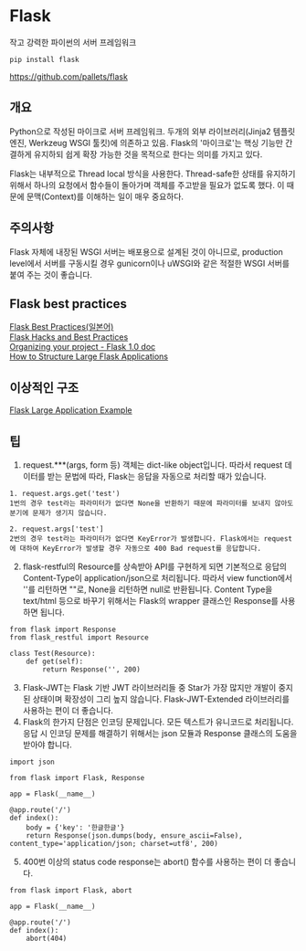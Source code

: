 # Flask
작고 강력한 파이썬의 서버 프레임워크
~~~
pip install flask
~~~
<https://github.com/pallets/flask>

## 개요
Python으로 작성된 마이크로 서버 프레임워크. 두개의 외부 라이브러리(Jinja2 템플릿 엔진, Werkzeug WSGI 툴킷)에 의존하고 있음. Flask의 '마이크로'는 핵싱 기능만 간결하게 유지하되 쉽게 확장 가능한 것을 목적으로 한다는 의미를 가지고 있다.

Flask는 내부적으로 Thread local 방식을 사용한다. Thread-safe한 상태를 유지하기 위해서 하나의 요청에서 함수들이 돌아가며 객체를 주고받을 필요가 없도록 했다. 이 때문에 문맥(Context)를 이해하는 일이 매우 중요하다.

## 주의사항
Flask 자체에 내장된 WSGI 서버는 배포용으로 설계된 것이 아니므로, production level에서 서버를 구동시킬 경우 gunicorn이나 uWSGI와 같은 적절한 WSGI 서버를 붙여 주는 것이 좋습니다.

## Flask best practices
<a href="https://github.com/yoshiya0503/Flask-Best-Practices/wiki">Flask Best Practices(일본어)</a>  
<a href="http://slides.skien.cc/flask-hacks-and-best-practices">Flask Hacks and Best Practices</a>  
<a href="http://exploreflask.com/en/latest/organizing.html">Organizing your project - Flask 1.0 doc</a>  
<a href="https://www.digitalocean.com/community/tutorials/how-to-structure-large-flask-applications">How to Structure Large Flask Applications</a>

## 이상적인 구조
<a href="https://github.com/JoMingyu/Flask-Large-Application-Example">Flask Large Application Example</a>

## 팁
1. request.***(args, form 등) 객체는 dict-like object입니다. 따라서 request 데이터를 받는 문법에 따라, Flask는 응답을 자동으로 처리할 때가 있습니다.
~~~
1. request.args.get('test')
1번의 경우 test라는 파라미터가 없다면 None을 반환하기 때문에 파라미터를 보내지 않아도 분기에 문제가 생기지 않습니다.

2. request.args['test']
2번의 경우 test라는 파라미터가 없다면 KeyError가 발생합니다. Flask에서는 request에 대하여 KeyError가 발생할 경우 자동으로 400 Bad request를 응답합니다.
~~~
2. flask-restful의 Resource를 상속받아 API를 구현하게 되면 기본적으로 응답의 Content-Type이 application/json으로 처리됩니다. 따라서 view function에서 ''를 리턴하면 ""로, None을 리턴하면 null로 반환됩니다. Content Type을 text/html 등으로 바꾸기 위해서는 Flask의 wrapper 클래스인 Response를 사용하면 됩니다.
~~~
from flask import Response
from flask_restful import Resource

class Test(Resource):
    def get(self):
        return Response('', 200)
~~~
3. Flask-JWT는 Flask 기반 JWT 라이브러리들 중 Star가 가장 많지만 개발이 중지된 상태이며 확장성이 그리 높지 않습니다. Flask-JWT-Extended 라이브러리를 사용하는 편이 더 좋습니다.
4. Flask의 한가지 단점은 인코딩 문제입니다. 모든 텍스트가 유니코드로 처리됩니다. 응답 시 인코딩 문제를 해결하기 위해서는 json 모듈과 Response 클래스의 도움을 받아야 합니다.
~~~
import json

from flask import Flask, Response

app = Flask(__name__)

@app.route('/')
def index():
    body = {'key': '한글한글'}
    return Response(json.dumps(body, ensure_ascii=False), content_type='application/json; charset=utf8', 200)
~~~
5. 400번 이상의 status code response는 abort() 함수를 사용하는 편이 더 좋습니다.
~~~
from flask import Flask, abort

app = Flask(__name__)

@app.route('/')
def index():
    abort(404)
~~~
